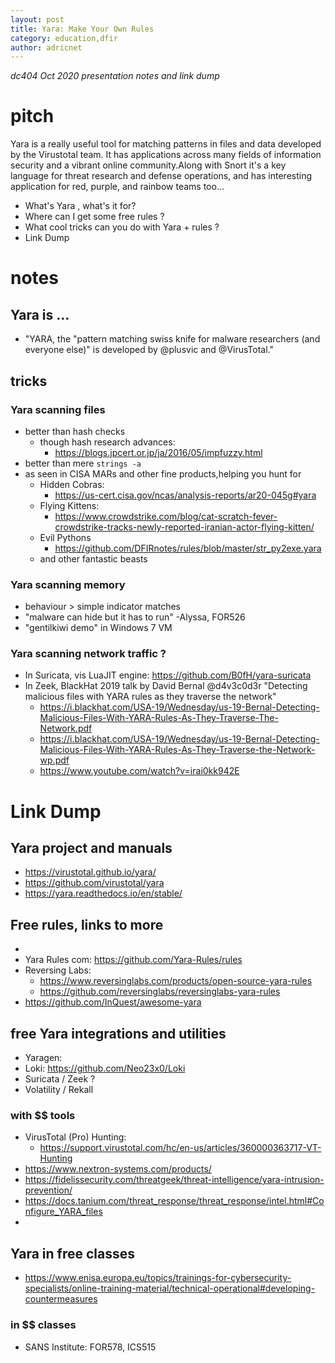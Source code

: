 ```yaml
---
layout: post
title: Yara: Make Your Own Rules
category: education,dfir
author: adricnet
---
```


_dc404 Oct 2020 presentation notes and link dump_

# pitch
Yara is a really useful tool for matching patterns in files and data
developed by the Virustotal team. It has applications across many
fields of information security and a vibrant online community.Along
with Snort it's a key language for threat research and defense
operations, and has interesting application for red, purple, and
rainbow teams too...

* What's Yara , what's it for?
* Where can I get some free rules ?
* What cool tricks can you do with Yara + rules ?
* Link Dump

# notes

## Yara is ...

* "YARA, the "pattern matching swiss knife for malware researchers (and everyone else)" is developed by @plusvic and @VirusTotal."

## tricks

### Yara scanning files

* better than hash checks
  * though hash research advances:
    * https://blogs.jpcert.or.jp/ja/2016/05/impfuzzy.html  
* better than mere ```strings -a```
* as seen in CISA MARs and other fine products,helping you hunt for 
  * Hidden Cobras:
    * https://us-cert.cisa.gov/ncas/analysis-reports/ar20-045g#yara
  * Flying Kittens:
    * https://www.crowdstrike.com/blog/cat-scratch-fever-crowdstrike-tracks-newly-reported-iranian-actor-flying-kitten/
  * Evil Pythons
    * https://github.com/DFIRnotes/rules/blob/master/str_py2exe.yara
  * and other fantastic beasts

### Yara scanning memory

* behaviour > simple indicator matches
* "malware can hide but it has to run" -Alyssa, FOR526
* "gentilkiwi demo" in Windows 7 VM

### Yara scanning network traffic ?
* In Suricata, vis LuaJIT engine: https://github.com/B0fH/yara-suricata
* In Zeek, BlackHat 2019 talk by David Bernal @d4v3c0d3r "Detecting malicious files with YARA rules as they traverse the network"
  * https://i.blackhat.com/USA-19/Wednesday/us-19-Bernal-Detecting-Malicious-Files-With-YARA-Rules-As-They-Traverse-The-Network.pdf
  * https://i.blackhat.com/USA-19/Wednesday/us-19-Bernal-Detecting-Malicious-Files-With-YARA-Rules-As-They-Traverse-the-Network-wp.pdf
  * https://www.youtube.com/watch?v=irai0kk942E

# Link Dump

## Yara project and manuals
* https://virustotal.github.io/yara/
* https://github.com/virustotal/yara
* https://yara.readthedocs.io/en/stable/

## Free rules, links to more
* 
* Yara Rules com: https://github.com/Yara-Rules/rules
* Reversing Labs:
  * https://www.reversinglabs.com/products/open-source-yara-rules
  * https://github.com/reversinglabs/reversinglabs-yara-rules
* https://github.com/InQuest/awesome-yara

## free Yara integrations and utilities
* Yaragen: 
* Loki: https://github.com/Neo23x0/Loki
* Suricata / Zeek ?
* Volatility / Rekall

### with $$ tools
* VirusTotal (Pro) Hunting: 
    * https://support.virustotal.com/hc/en-us/articles/360000363717-VT-Hunting
* https://www.nextron-systems.com/products/  
* https://fidelissecurity.com/threatgeek/threat-intelligence/yara-intrusion-prevention/
* https://docs.tanium.com/threat_response/threat_response/intel.html#Configure_YARA_files
* 

## Yara in free classes
* https://www.enisa.europa.eu/topics/trainings-for-cybersecurity-specialists/online-training-material/technical-operational#developing-countermeasures

### in $$ classes
* SANS Institute: FOR578, ICS515

